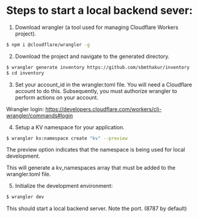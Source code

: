 # Steps to start a local backend sever:

1. Download wrangler (a tool used for managing Cloudflare Workers project). 
```bash
$ npm i @cloudflare/wrangler -g
```
2. Download the project and navigate to the generated directory.
```bash
$ wrangler generate inventory https://github.com/sbmthakur/inventory
$ cd inventory
```
3. Set your account_id in the wrangler.toml file. You will need a Cloudflare account to do this. Subsequently, you must authorize wrangler to perform actions on your account. 

Wrangler login: https://developers.cloudflare.com/workers/cli-wrangler/commands#login

4. Setup a KV namespace for your application.
```bash
$ wrangler kv:namespace create "kv" --preview
```
The preview option indicates that the namespace is being used for local development. 

This will generate a kv_namespaces array that must be added to the wrangler.toml file. 

5. Initialize the development environment:
```bash
$ wrangler dev
```
This should start a local backend server. Note the port. (8787 by default)
